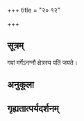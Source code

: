 +++
title = "२० १२"

+++
## सूत्रम्
गवां मर्गेऽनग्नौ क्षेत्रस्य पतिं जयते।
## अनुकूला

## गृह्यतात्पर्यदर्शनम्


